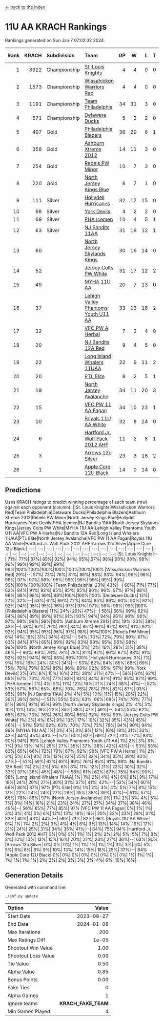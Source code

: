 [<- back to the index](readme.md)
# 11U AA KRACH Rankings
Rankings generated on Sun Jan  7 07:02:32 2024.

Rank|KRACH|Subdivision|Team|GP|W|L|T|OTW|OTL|SoS|Exp Wins|Win Diff
---:|---:|:---|:---|---:|---:|---:|---:|---:|---:|---:|---:|---:
1|3922|Championship|[St. Louis Knights](https://gamesheetstats.com/seasons/3659/teams/143319/schedule)|4|4|0|0|0|0|130|4.8|-0.0
2|1573|Championship|[Wissahickon Warriors Red](https://gamesheetstats.com/seasons/3659/teams/140468/schedule)|4|4|0|0|1|0|50|4.8|-0.0
3|1191|Championship|[Team Philadelphia](https://gamesheetstats.com/seasons/3659/teams/140788/schedule)|34|31|3|0|1|1|138|31.9|0.0
4|571|Championship|[Delaware Ducks](https://gamesheetstats.com/seasons/3659/teams/140453/schedule)|5|3|2|0|1|0|518|3.9|0.0
5|497|Gold|[Philadelphia Blazers](https://gamesheetstats.com/seasons/3659/teams/140461/schedule)|36|29|6|1|0|1|272|30.3|-0.0
6|358|Gold|[Ashburn Xtreme 2012](https://gamesheetstats.com/seasons/3659/teams/140775/schedule)|14|11|3|0|1|0|221|11.9|0.0
7|254|Gold|[Rebels PW Minor](https://gamesheetstats.com/seasons/3659/teams/140786/schedule)|10|7|3|0|0|0|228|7.9|0.0
8|220|Gold|[North Jersey Kings Blue](https://gamesheetstats.com/seasons/3659/teams/140459/schedule)|8|7|1|0|0|0|34|7.9|0.0
9|111|Silver|[Hollydell Hurricanes](https://gamesheetstats.com/seasons/3659/teams/140777/schedule)|32|17|15|0|1|2|439|17.9|0.0
10|98|Silver|[York Devils](https://gamesheetstats.com/seasons/3659/teams/140469/schedule)|4|2|2|0|1|0|483|2.9|0.0
11|69|Silver|[PHA Icemen](https://gamesheetstats.com/seasons/3659/teams/143313/schedule)|10|4|5|1|1|0|222|5.4|0.0
12|63|Silver|[NJ Bandits 11AA](https://gamesheetstats.com/seasons/3659/teams/140782/schedule)|31|18|12|1|0|2|120|19.4|0.0
13|60||[North Jersey Skylands Kings](https://gamesheetstats.com/seasons/3659/teams/140784/schedule)|30|16|14|0|2|2|160|16.9|0.0
14|52||[Jersey Colts PW White](https://gamesheetstats.com/seasons/3659/teams/140778/schedule)|31|17|12|2|2|0|97|18.9|0.0
15|49||[MYHA 11U AA](https://gamesheetstats.com/seasons/3659/teams/140781/schedule)|20|7|13|0|0|0|319|7.9|0.0
16|37||[Lehigh Valley Phantoms Youth U11 AA](https://gamesheetstats.com/seasons/3659/teams/140779/schedule)|33|13|18|2|1|1|301|14.9|0.0
17|32||[VFC PW A Herhal](https://gamesheetstats.com/seasons/3659/teams/140467/schedule)|7|3|4|0|1|1|102|3.9|0.0
18|30||[NJ Bandits 12A Red](https://gamesheetstats.com/seasons/3659/teams/140458/schedule)|9|4|5|0|0|0|39|4.9|0.0
19|22||[Long Island Whalers 11UAA](https://gamesheetstats.com/seasons/3659/teams/140780/schedule)|22|9|11|2|0|1|64|10.9|0.0
20|20||[PTL Elite](https://gamesheetstats.com/seasons/3659/teams/140462/schedule)|8|2|5|1|0|0|43|3.4|0.0
21|19||[North Jersey Avalanche](https://gamesheetstats.com/seasons/3659/teams/140783/schedule)|34|11|20|3|1|4|130|13.4|0.0
22|15||[VFC PW 11 AA Fagan](https://gamesheetstats.com/seasons/3659/teams/140789/schedule)|34|10|23|1|3|1|265|11.4|0.0
23|10||[Royals 11U AA White](https://gamesheetstats.com/seasons/3659/teams/140787/schedule)|32|8|24|0|1|0|254|8.9|0.0
24|6||[Hartford Jr. Wolf Pack 2012 AHF](https://gamesheetstats.com/seasons/3659/teams/140776/schedule)|11|2|8|1|0|0|36|3.4|0.0
25|3||[Arrows 12u Silver](https://gamesheetstats.com/seasons/3659/teams/140774/schedule)|23|3|18|2|0|1|59|4.9|0.0
26|1||[Apple Core 12U Black](https://gamesheetstats.com/seasons/3659/teams/140773/schedule)|14|0|14|0|0|0|330|0.9|0.0

## Predictions
Uses KRACH ratings to predict winning percentage of each team (row) against each opponent (column).
||St. Louis Knights|Wissahickon Warriors Red|Team Philadelphia|Delaware Ducks|Philadelphia Blazers|Ashburn Xtreme 2012|Rebels PW Minor|North Jersey Kings Blue|Hollydell Hurricanes|York Devils|PHA Icemen|NJ Bandits 11AA|North Jersey Skylands Kings|Jersey Colts PW White|MYHA 11U AA|Lehigh Valley Phantoms Youth U11 AA|VFC PW A Herhal|NJ Bandits 12A Red|Long Island Whalers 11UAA|PTL Elite|North Jersey Avalanche|VFC PW 11 AA Fagan|Royals 11U AA White|Hartford Jr. Wolf Pack 2012 AHF|Arrows 12u Silver|Apple Core 12U Black
| --: | --: | --: | --: | --: | --: | --: | --: | --: | --: | --: | --: | --: | --: | --: | --: | --: | --: | --: | --: | --: | --: | --: | --: | --: | --: | --: 
|St. Louis Knights|--| 71%| 77%| 87%| 89%| 92%| 94%| 95%| 97%| 98%| 98%| 98%| 98%| 99%| 99%| 99%| 99%| 99%| 99%|100%|100%|100%|100%|100%|100%|100%
|Wissahickon Warriors Red| 29%|--| 57%| 73%| 76%| 81%| 86%| 88%| 93%| 94%| 96%| 96%| 96%| 97%| 97%| 98%| 98%| 98%| 99%| 99%| 99%| 99%| 99%|100%|100%|100%
|Team Philadelphia| 23%| 43%|--| 68%| 71%| 77%| 82%| 84%| 91%| 92%| 95%| 95%| 95%| 96%| 96%| 97%| 97%| 98%| 98%| 98%| 98%| 99%| 99%|100%|100%|100%
|Delaware Ducks| 13%| 27%| 32%|--| 53%| 61%| 69%| 72%| 84%| 85%| 89%| 90%| 90%| 92%| 92%| 94%| 95%| 95%| 96%| 97%| 97%| 97%| 98%| 99%| 99%|100%
|Philadelphia Blazers| 11%| 24%| 29%| 47%|--| 58%| 66%| 69%| 82%| 84%| 88%| 89%| 89%| 91%| 91%| 93%| 94%| 94%| 96%| 96%| 96%| 97%| 98%| 99%| 99%|100%
|Ashburn Xtreme 2012|  8%| 19%| 23%| 39%| 42%|--| 58%| 62%| 76%| 79%| 84%| 85%| 86%| 87%| 88%| 91%| 92%| 92%| 94%| 95%| 95%| 96%| 97%| 98%| 99%|100%
|Rebels PW Minor|  6%| 14%| 18%| 31%| 34%| 42%|--| 54%| 70%| 72%| 79%| 80%| 81%| 83%| 84%| 87%| 89%| 89%| 92%| 93%| 93%| 95%| 96%| 98%| 99%|100%
|North Jersey Kings Blue|  5%| 12%| 16%| 28%| 31%| 38%| 46%|--| 66%| 69%| 76%| 78%| 78%| 81%| 82%| 86%| 87%| 88%| 91%| 92%| 92%| 94%| 96%| 98%| 99%|100%
|Hollydell Hurricanes|  3%|  7%|  9%| 16%| 18%| 24%| 30%| 34%|--| 53%| 62%| 64%| 65%| 68%| 69%| 75%| 78%| 79%| 83%| 85%| 86%| 88%| 92%| 95%| 97%| 99%
|York Devils|  2%|  6%|  8%| 15%| 16%| 21%| 28%| 31%| 47%|--| 59%| 61%| 62%| 65%| 67%| 73%| 75%| 77%| 82%| 83%| 84%| 87%| 91%| 95%| 97%| 99%
|PHA Icemen|  2%|  4%|  5%| 11%| 12%| 16%| 21%| 24%| 38%| 41%|--| 52%| 53%| 57%| 58%| 65%| 68%| 70%| 76%| 78%| 79%| 82%| 87%| 93%| 95%| 99%
|NJ Bandits 11AA|  2%|  4%|  5%| 10%| 11%| 15%| 20%| 22%| 36%| 39%| 48%|--| 51%| 55%| 56%| 63%| 66%| 68%| 74%| 76%| 77%| 81%| 86%| 92%| 95%| 99%
|North Jersey Skylands Kings|  2%|  4%|  5%| 10%| 11%| 14%| 19%| 22%| 35%| 38%| 47%| 49%|--| 54%| 55%| 62%| 65%| 67%| 73%| 76%| 76%| 80%| 86%| 92%| 95%| 99%
|Jersey Colts PW White|  1%|  3%|  4%|  8%|  9%| 13%| 17%| 19%| 32%| 35%| 43%| 45%| 46%|--| 51%| 58%| 62%| 63%| 70%| 73%| 73%| 78%| 84%| 90%| 94%| 99%
|MYHA 11U AA|  1%|  3%|  4%|  8%|  9%| 12%| 16%| 18%| 31%| 33%| 42%| 44%| 45%| 49%|--| 57%| 60%| 62%| 69%| 72%| 73%| 77%| 83%| 90%| 94%| 99%
|Lehigh Valley Phantoms Youth U11 AA|  1%|  2%|  3%|  6%|  7%|  9%| 13%| 14%| 25%| 27%| 35%| 37%| 38%| 42%| 43%|--| 53%| 55%| 63%| 65%| 66%| 72%| 79%| 87%| 92%| 98%
|VFC PW A Herhal|  1%|  2%|  3%|  5%|  6%|  8%| 11%| 13%| 22%| 25%| 32%| 34%| 35%| 38%| 40%| 47%|--| 52%| 59%| 62%| 63%| 69%| 76%| 85%| 91%| 98%
|NJ Bandits 12A Red|  1%|  2%|  2%|  5%|  6%|  8%| 11%| 12%| 21%| 23%| 30%| 32%| 33%| 37%| 38%| 45%| 48%|--| 58%| 61%| 62%| 67%| 75%| 84%| 90%| 98%
|Long Island Whalers 11UAA|  1%|  1%|  2%|  4%|  4%|  6%|  8%|  9%| 17%| 18%| 24%| 26%| 27%| 30%| 31%| 37%| 41%| 42%|--| 53%| 54%| 60%| 69%| 80%| 87%| 97%
|PTL Elite|  0%|  1%|  2%|  3%|  4%|  5%|  7%|  8%| 15%| 17%| 22%| 24%| 24%| 27%| 28%| 35%| 38%| 39%| 47%|--| 51%| 57%| 66%| 78%| 86%| 97%
|North Jersey Avalanche|  0%|  1%|  2%|  3%|  4%|  5%|  7%|  8%| 14%| 16%| 21%| 23%| 24%| 27%| 27%| 34%| 37%| 38%| 46%| 49%|--| 56%| 65%| 77%| 85%| 97%
|VFC PW 11 AA Fagan|  0%|  1%|  1%|  3%|  3%|  4%|  5%|  6%| 12%| 13%| 18%| 19%| 20%| 22%| 23%| 28%| 31%| 33%| 40%| 43%| 44%|--| 59%| 73%| 82%| 96%
|Royals 11U AA White|  0%|  1%|  1%|  2%|  2%|  3%|  4%|  4%|  8%|  9%| 13%| 14%| 14%| 16%| 17%| 21%| 24%| 25%| 31%| 34%| 35%| 41%|--| 64%| 75%| 94%
|Hartford Jr. Wolf Pack 2012 AHF|  0%|  0%|  0%|  1%|  1%|  2%|  2%|  2%|  5%|  5%|  7%|  8%|  8%| 10%| 10%| 13%| 15%| 16%| 20%| 22%| 23%| 27%| 36%|--| 63%| 90%
|Arrows 12u Silver|  0%|  0%|  0%|  1%|  1%|  1%|  1%|  1%|  3%|  3%|  5%|  5%|  5%|  6%|  6%|  8%|  9%| 10%| 13%| 14%| 15%| 18%| 25%| 37%|--| 84%
|Apple Core 12U Black|  0%|  0%|  0%|  0%|  0%|  0%|  0%|  0%|  1%|  1%|  1%|  1%|  1%|  1%|  1%|  2%|  2%|  2%|  3%|  3%|  3%|  4%|  6%| 10%| 16%|--

## Generation Details

Generated with command line:
```
./ahf.py update
```

| Option | Value |
| :----- | ----: |
| Start Date | 2023-08-27 |
| End Date | 2024-01-06 |
| Max Iterations | 200 |
| Max Ratings Diff | 1e-05 |
| Shootout Win Value | 1.00 |
| Shootout Loss Value | 0.00 |
| Tie Value | 0.50 |
| Alpha Value | 0.85 |
| Bonus Points | 0.00 |
| Fake Ties | 0 |
| Alpha Games | 1 |
| Ignore teams | __KRACH_FAKE_TEAM__ |
| Min Games Played | 4 |

